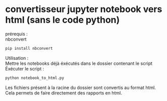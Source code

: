 # convertisseur jupyter notebook vers html (sans le code python)
prérequis :<br>
nbconvert<br>

```bash
pip install nbconvert
```

Utilisation :<br>
Mettre les notebooks déjà éxécutés dans le dossier contenant le script<br>
Éxécuter le script :<br>

```bash
python notebook_to_html.py
```

Les fichiers présent à la racine du dossier sont convertis au format html. Cela permets de faire directement des rapports en html.
